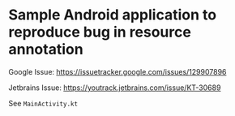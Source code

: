 # Sample Android application to reproduce bug in resource annotation

Google Issue: https://issuetracker.google.com/issues/129907896

Jetbrains Issue: https://youtrack.jetbrains.com/issue/KT-30689

See `MainActivity.kt`